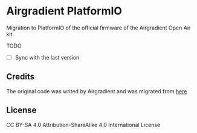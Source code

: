 # Airgradient PlatformIO

Migration to PlatformIO of the official firmware of the Airgradient Open Air kit.

TODO

- [ ] Sync with the last version

## Credits

The original code was writed by Airgradient and was migrated from [here](https://github.com/airgradienthq/arduino#2e62abe)

## License

CC BY-SA 4.0 Attribution-ShareAlike 4.0 International License
